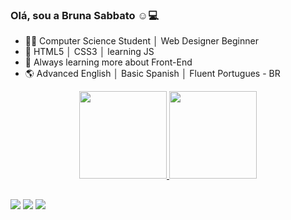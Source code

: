 ### Olá, sou a Bruna Sabbato ☺💻

- 👩‍🎓 Computer Science Student │ Web Designer Beginner
- 🧠 HTML5 │ CSS3 │ learning JS 
- 🤔 Always learning more about Front-End
- 🌎 Advanced English │ Basic Spanish │ Fluent Portugues - BR


<div align="center">
  <a href="https://github.com/BrunaSabbato">
  <img height="140em" src="https://github-readme-stats-sigma-five.vercel.app/api?username=BrunaSabbato&show_icons=true&theme=tokyonight&include_all_commits=true&count_private=true"/>
  <img height="140em" src="https://github-readme-stats-sigma-five.vercel.app/api/top-langs/?username=brunasabbato&layout=compact&langs_count=7&theme=tokyonight"/>  
</div>
  
 ##  

<div> 
    <a href="https://www.linkedin.com/in/bruna-sabbato-b8b0b6199/" target="_blank"><img src="https://img.shields.io/badge/-LinkedIn-%230077B5?style=for-the-badge&logo=linkedin&logoColor=white" target="_blank"></a>  
  <a href="https://www.instagram.com/bruh_sabbato/" target="_blank"><img src="https://img.shields.io/badge/-Instagram-%23E4405F?style=for-the-badge&logo=instagram&logoColor=white" target="_blank"></a>
  <a href = "mailto:brunasabbato@gmail.com"><img src="https://img.shields.io/badge/Gmail-D14836?style=for-the-badge&logo=gmail&logoColor=white" target="_blank"></a>
</div>
